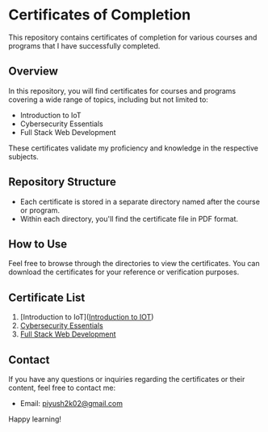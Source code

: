 # Certificates of Completion

This repository contains certificates of completion for various courses and programs that I have successfully completed.

## Overview

In this repository, you will find certificates for courses and programs covering a wide range of topics, including but not limited to:

- Introduction to IoT
- Cybersecurity Essentials
- Full Stack Web Development

These certificates validate my proficiency and knowledge in the respective subjects.

## Repository Structure

- Each certificate is stored in a separate directory named after the course or program.
- Within each directory, you'll find the certificate file in PDF format.

## How to Use

Feel free to browse through the directories to view the certificates. You can download the certificates for your reference or verification purposes.

## Certificate List

1. [Introduction to IoT]([Introduction to IOT](https://github.com/Piyush-Sharma-Github/Certificates/tree/main/Introduction%20to%20IOT))
2. [Cybersecurity Essentials](Cybersecurity_Essentials/)
3. [Full Stack Web Development](Full_Stack_Web_Development/)

## Contact

If you have any questions or inquiries regarding the certificates or their content, feel free to contact me:

- Email: piyush2k02@gmail.com

Happy learning!

